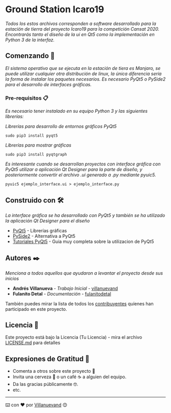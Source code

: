# Ground Station Icaro19

_Todos los estos archivos corresponden a software desarrollado para la estación de tierra del proyecto Icaro19 para la competición Cansat 2020. Encontrarás tanto el diseño de la ui en Qt5 como la implementación en Python 3 de la interfaz._

## Comenzando 🚀

_El sistema operativo que se ejecuta en la estación de tiera es Manjaro, se puede utilizar cualquier otra distribución de linux, la única diferencia sería la forma de instalar los paquetes necesarios. Es necesario PyQt5 o PySide2 para el desarrollo de interfaces gráficas._


### Pre-requisitos 📋

_Es necesario tener instalado en su equipo Python 3 y las siguientes librerías:_

_Librerías para desarrollo de entornos gráficos PyQt5_

```
sudo pip3 install pyqt5
```

_Librerías para mostrar gráficas_

```
sudo pip3 install pyqtgraph
```

_Es interesante cuando se desarrollan proyectos con interface gráfica con PyQt5 utilizar a aplicación Qt Designer para la parte de diseño, y posteriormente convertir el archivo .ui generado a .py mediante pyuic5._

```
pyuic5 ejemplo_interface.ui > ejemplo_interface.py
```

## Construido con 🛠️

_La interface gráfica se ha desarrollado con PyQt5 y también se ha utilizado la aplicación Qt Designer para el diseño_

* [PyQt5](https://www.riverbankcomputing.com/software/pyqt/download5) - Librerías gráficas
* [PySide2](https://maven.apache.org/) - Alternativa a PyQt5
* [Tutoriales PyQt5](https://www.learnpyqt.com/) - Guia muy completa sobre la utilizacion de PyQt5


## Autores ✒️

_Menciona a todos aquellos que ayudaron a levantar el proyecto desde sus inicios_

* **Andrés Villanueva** - *Trabajo Inicial* - [villanuevand](https://github.com/villanuevand)
* **Fulanito Detal** - *Documentación* - [fulanitodetal](#fulanito-de-tal)

También puedes mirar la lista de todos los [contribuyentes](https://github.com/your/project/contributors) quíenes han participado en este proyecto. 

## Licencia 📄

Este proyecto está bajo la Licencia (Tu Licencia) - mira el archivo [LICENSE.md](LICENSE.md) para detalles

## Expresiones de Gratitud 🎁

* Comenta a otros sobre este proyecto 📢
* Invita una cerveza 🍺 o un café ☕ a alguien del equipo. 
* Da las gracias públicamente 🤓.
* etc.



---
⌨️ con ❤️ por [Villanuevand](https://github.com/Villanuevand) 😊
